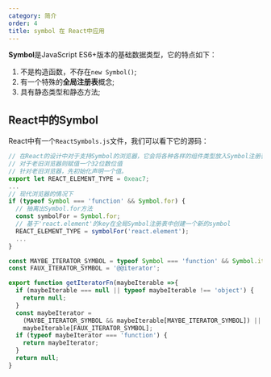 ```yaml
---
category: 简介
order: 4
title: symbol 在 React中应用
---
```


**Symbol**是JavaScript ES6+版本的基础数据类型，它的特点如下：

1. 不是构造函数，不存在`new Symbol()`;
2. 有一个特殊的**全局注册表**概念;
3. 具有静态类型和静态方法;


## React中的Symbol

React中有一个`ReactSymbols.js`文件，我们可以看下它的源码：

```js
// 在React的设计中对于支持Symbol的浏览器，它会将各种各样的组件类型放入Symbol注册表中，
// 对于老旧浏览器则赋值一个32位数位值
// 针对老旧浏览器，先初始化声明一个值。
export let REACT_ELEMENT_TYPE = 0xeac7;
...
// 现代浏览器的情况下
if (typeof Symbol === 'function' && Symbol.for) {
  // 抽离出Symbol.for方法
  const symbolFor = Symbol.for;
  // 基于'react.element'的key在全局Symbol注册表中创建一个新的symbol
  REACT_ELEMENT_TYPE = symbolFor('react.element');
  ...
}

const MAYBE_ITERATOR_SYMBOL = typeof Symbol === 'function' && Symbol.iterator;
const FAUX_ITERATOR_SYMBOL = '@@iterator';

export function getIteratorFn(maybeIterable =>{
  if (maybeIterable === null || typeof maybeIterable !== 'object') {
    return null;
  }
  const maybeIterator =
    (MAYBE_ITERATOR_SYMBOL && maybeIterable[MAYBE_ITERATOR_SYMBOL]) ||
    maybeIterable[FAUX_ITERATOR_SYMBOL];
  if (typeof maybeIterator === 'function') {
    return maybeIterator;
  }
  return null;
}
```